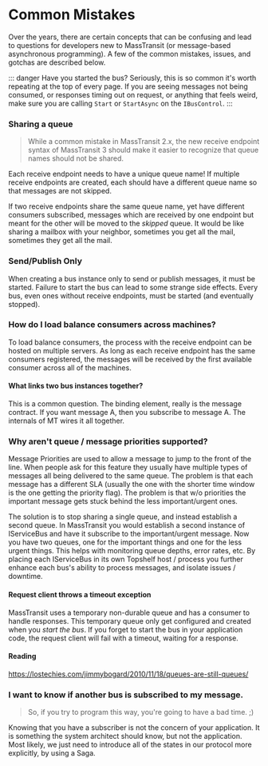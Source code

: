 # Common Mistakes

Over the years, there are certain concepts that can be confusing and lead to questions for developers new to MassTransit (or message-based asynchronous programming). A few of the common mistakes, issues, and gotchas are described below.

::: danger Have you started the bus?
Seriously, this is so common it's worth repeating at the top of every page. If you are seeing messages not being consumed, or responses timing out on request, or anything that feels weird, make sure you are calling `Start` or `StartAsync` on the `IBusControl`.
:::

### Sharing a queue

> While a common mistake in MassTransit 2.x, the new receive endpoint syntax of MassTransit 3 should make it easier to recognize that queue names should not be shared.

Each receive endpoint needs to have a unique queue name! If multiple receive endpoints are created,
each should have a different queue name so that messages are not skipped.

If two receive endpoints share the same queue name, yet have different consumers subscribed, messages
which are received by one endpoint but meant for the other will be moved to the _skipped_ queue. It
would be like sharing a mailbox with your neighbor, sometimes you get all the mail, sometimes they
get all the mail.

### Send/Publish Only

When creating a bus instance only to send or publish messages, it must be started. Failure to start the bus can lead to some strange side effects. Every bus, even ones without receive endpoints, must be started (and eventually stopped).

### How do I load balance consumers across machines?

To load balance consumers, the process with the receive endpoint can be hosted on multiple servers.
As long as each receive endpoint has the same consumers registered, the messages will be received
by the first available consumer across all of the machines.

#### What links two bus instances together?

This is a common question. The binding element, really is the
message contract. If you want message A, then you subscribe to
message A. The internals of MT wires it all together.

### Why aren't queue / message priorities supported?

Message Priorities are used to allow a message to jump to the front
of the line. When people ask for this feature they usually have multiple
types of messages all being delivered to the same queue. The problem
is that each message has a different SLA (usually the one with the
shorter time window is the one getting the priority flag). The problem
is that w/o priorities the important message gets stuck behind the
less important/urgent ones.

The solution is to stop sharing a single queue, and instead establish
a second queue. In MassTransit you would establish a second instance
of IServiceBus and have it subscribe to the important/urgent
message. Now you have two queues, one for the important things and one
for the less urgent things. This helps with monitoring queue depths,
error rates, etc. By placing each IServiceBus in its own Topshelf host
/ process you further enhance each bus's ability to process messages, and
isolate issues / downtime.

#### Request client throws a timeout exception

MassTransit uses a temporary non-durable queue and has a consumer to handle responses. This temporary queue only get configured and created when you _start the bus_. If you forget to start the bus in your application code, the request client will fail with a timeout, waiting for a response.

#### Reading

https://lostechies.com/jimmybogard/2010/11/18/queues-are-still-queues/

### I want to know if another bus is subscribed to my message.

> So, if you try to program this way, you're going to have a bad time. ;)

Knowing that you have a subscriber is not the concern of your application.
It is something the system architect should know, but not the application.
Most likely, we just need to introduce all of the states in our protocol
more explicitly, by using a Saga.
